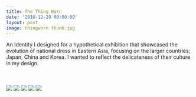 ```yaml
---
title: The Thing Worn
date: '2016-12-29 00:00:00'
layout: post
image: thingworn thumb.jpg
---
```


<div class="container">
An Identity I designed for a hypothetical exhibition that showcased the evolution of national dress in Eastern Asia, focusing on the larger countries; Japan, China and Korea. I wanted to reflect the delicateness of their culture in my design.
</div>

  <br>
  <br>
  <br>

<img src="{{site.baseurl}}/assets/img/thing/thing1.jpg"/>
<img src="{{site.baseurl}}/assets/img/thing/thing2.jpg"/>
<img src="{{site.baseurl}}/assets/img/thing/thing3.jpg"/>
<img src="{{site.baseurl}}/assets/img/thing/thing4.jpg"/>
<img src="{{site.baseurl}}/assets/img/thing/thing5.jpg"/>
